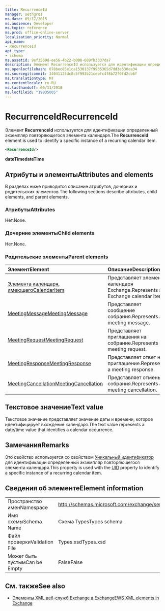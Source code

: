 ```yaml
---
title: RecurrenceId
manager: sethgros
ms.date: 09/17/2015
ms.audience: Developer
ms.topic: reference
ms.prod: office-online-server
localization_priority: Normal
api_name:
- RecurrenceId
api_type:
- schema
ms.assetid: 9ef3569d-ee56-4b22-b008-609fb3337da7
description: Элемент RecurrenceId используется для идентификации определенный экземпляр повторяющегося элемента календаря.
ms.openlocfilehash: 078bec85e1ca1530137f9935365d7dd3e530ea34
ms.sourcegitcommit: 34041125dc8c5f993b21cebfc4f8b72f0fd2cb6f
ms.translationtype: MT
ms.contentlocale: ru-RU
ms.lasthandoff: 06/11/2018
ms.locfileid: "19835005"
---
```

# <a name="recurrenceid"></a><span data-ttu-id="250a3-103">RecurrenceId</span><span class="sxs-lookup"><span data-stu-id="250a3-103">RecurrenceId</span></span>

<span data-ttu-id="250a3-104">Элемент **RecurrenceId** используется для идентификации определенный экземпляр повторяющегося элемента календаря.</span><span class="sxs-lookup"><span data-stu-id="250a3-104">The **RecurrenceId** element is used to identify a specific instance of a recurring calendar item.</span></span> 
  
```xml
<RecurrenceId/>
```

 <span data-ttu-id="250a3-105">**dateTime**</span><span class="sxs-lookup"><span data-stu-id="250a3-105">**dateTime**</span></span>
## <a name="attributes-and-elements"></a><span data-ttu-id="250a3-106">Атрибуты и элементы</span><span class="sxs-lookup"><span data-stu-id="250a3-106">Attributes and elements</span></span>

<span data-ttu-id="250a3-107">В разделах ниже приводится описание атрибутов, дочерних и родительских элементов.</span><span class="sxs-lookup"><span data-stu-id="250a3-107">The following sections describe attributes, child elements, and parent elements.</span></span>
  
### <a name="attributes"></a><span data-ttu-id="250a3-108">Атрибуты</span><span class="sxs-lookup"><span data-stu-id="250a3-108">Attributes</span></span>

<span data-ttu-id="250a3-109">Нет.</span><span class="sxs-lookup"><span data-stu-id="250a3-109">None.</span></span>
  
### <a name="child-elements"></a><span data-ttu-id="250a3-110">Дочерние элементы</span><span class="sxs-lookup"><span data-stu-id="250a3-110">Child elements</span></span>

<span data-ttu-id="250a3-111">Нет.</span><span class="sxs-lookup"><span data-stu-id="250a3-111">None.</span></span>
  
### <a name="parent-elements"></a><span data-ttu-id="250a3-112">Родительские элементы</span><span class="sxs-lookup"><span data-stu-id="250a3-112">Parent elements</span></span>

|<span data-ttu-id="250a3-113">**Элемент**</span><span class="sxs-lookup"><span data-stu-id="250a3-113">**Element**</span></span>|<span data-ttu-id="250a3-114">**Описание**</span><span class="sxs-lookup"><span data-stu-id="250a3-114">**Description**</span></span>|
|:-----|:-----|
|[<span data-ttu-id="250a3-115">Элемента календаря, имеющего</span><span class="sxs-lookup"><span data-stu-id="250a3-115">CalendarItem</span></span>](calendaritem.md) <br/> |<span data-ttu-id="250a3-116">Представляет элемент календаря Exchange.</span><span class="sxs-lookup"><span data-stu-id="250a3-116">Represents an Exchange calendar item.</span></span>  <br/> |
|[<span data-ttu-id="250a3-117">MeetingMessage</span><span class="sxs-lookup"><span data-stu-id="250a3-117">MeetingMessage</span></span>](meetingmessage.md) <br/> |<span data-ttu-id="250a3-118">Представляет сообщение собрания.</span><span class="sxs-lookup"><span data-stu-id="250a3-118">Represents a meeting message.</span></span>  <br/> |
|[<span data-ttu-id="250a3-119">MeetingRequest</span><span class="sxs-lookup"><span data-stu-id="250a3-119">MeetingRequest</span></span>](meetingrequest.md) <br/> |<span data-ttu-id="250a3-120">Представляет приглашения на собрание.</span><span class="sxs-lookup"><span data-stu-id="250a3-120">Represents a meeting request.</span></span>  <br/> |
|[<span data-ttu-id="250a3-121">MeetingResponse</span><span class="sxs-lookup"><span data-stu-id="250a3-121">MeetingResponse</span></span>](meetingresponse.md) <br/> |<span data-ttu-id="250a3-122">Представляет ответ на приглашение.</span><span class="sxs-lookup"><span data-stu-id="250a3-122">Represents a meeting response.</span></span>  <br/> |
|[<span data-ttu-id="250a3-123">MeetingCancellation</span><span class="sxs-lookup"><span data-stu-id="250a3-123">MeetingCancellation</span></span>](meetingcancellation.md) <br/> |<span data-ttu-id="250a3-124">Представляет отмены собрания.</span><span class="sxs-lookup"><span data-stu-id="250a3-124">Represents a meeting cancellation.</span></span>  <br/> |
   
## <a name="text-value"></a><span data-ttu-id="250a3-125">Текстовое значение</span><span class="sxs-lookup"><span data-stu-id="250a3-125">Text value</span></span>

<span data-ttu-id="250a3-126">Текстовое значение представляет значение даты и времени, которое идентифицирует вхождение календаря.</span><span class="sxs-lookup"><span data-stu-id="250a3-126">The text value represents a date/time value that identifies a calendar occurrence.</span></span>
  
## <a name="remarks"></a><span data-ttu-id="250a3-127">Замечания</span><span class="sxs-lookup"><span data-stu-id="250a3-127">Remarks</span></span>

<span data-ttu-id="250a3-128">Это свойство используется со свойством [Уникальный идентификатор](uid.md) для идентификации определенный экземпляр повторяющегося элемента календаря.</span><span class="sxs-lookup"><span data-stu-id="250a3-128">This property is used with the [UID](uid.md) property to identify a specific instance of a recurring calendar item.</span></span> 
  
## <a name="element-information"></a><span data-ttu-id="250a3-129">Сведения об элементе</span><span class="sxs-lookup"><span data-stu-id="250a3-129">Element information</span></span>

|||
|:-----|:-----|
|<span data-ttu-id="250a3-130">Пространство имен</span><span class="sxs-lookup"><span data-stu-id="250a3-130">Namespace</span></span>  <br/> |http://schemas.microsoft.com/exchange/services/2006/types  <br/> |
|<span data-ttu-id="250a3-131">Имя схемы</span><span class="sxs-lookup"><span data-stu-id="250a3-131">Schema Name</span></span>  <br/> |<span data-ttu-id="250a3-132">Схема Types</span><span class="sxs-lookup"><span data-stu-id="250a3-132">Types schema</span></span>  <br/> |
|<span data-ttu-id="250a3-133">Файл проверки</span><span class="sxs-lookup"><span data-stu-id="250a3-133">Validation File</span></span>  <br/> |<span data-ttu-id="250a3-134">Types.xsd</span><span class="sxs-lookup"><span data-stu-id="250a3-134">Types.xsd</span></span>  <br/> |
|<span data-ttu-id="250a3-135">Может быть пустым</span><span class="sxs-lookup"><span data-stu-id="250a3-135">Can be Empty</span></span>  <br/> |<span data-ttu-id="250a3-136">False</span><span class="sxs-lookup"><span data-stu-id="250a3-136">False</span></span>  <br/> |
   
## <a name="see-also"></a><span data-ttu-id="250a3-137">См. также</span><span class="sxs-lookup"><span data-stu-id="250a3-137">See also</span></span>



- [<span data-ttu-id="250a3-138">Элементы XML веб-служб Exchange в Exchange</span><span class="sxs-lookup"><span data-stu-id="250a3-138">EWS XML elements in Exchange</span></span>](ews-xml-elements-in-exchange.md)

